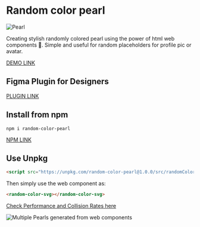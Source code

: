 # Random color pearl 

![Pearl](https://github.com/yashrajbharti/random-color-pearl/assets/43868318/46ef4432-3532-41a9-9e9a-0b6e963e3439)


Creating stylish randomly colored pearl using the power of html web components 🪩. Simple and useful for random placeholders for profile pic or avatar.

[DEMO LINK](https://yashrajbharti.github.io/random-color-pearl/)  

## Figma Plugin for Designers

[PLUGIN LINK](https://www.figma.com/community/plugin/1380097241436668905)

  
## Install from npm
  ```
npm i random-color-pearl
```
[NPM LINK](https://www.npmjs.com/package/random-color-pearl)

## Use Unpkg 
```html
<script src="https://unpkg.com/random-color-pearl@1.0.0/src/randomColorSvg.js"></script>
```

Then simply use the web component as:
```html
<random-color-svg></random-color-svg>
```

[Check Performance and Collision Rates here](https://cybtekk-llp.github.io/Unique-SVG-Generator/)

![Multiple Pearls generated from web components](https://github.com/yashrajbharti/random-color-pearl/assets/43868318/1653ec48-ee34-48e2-ad1e-4c0a21a3e55d)
